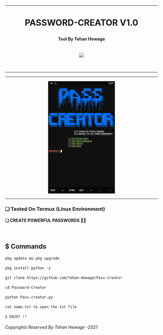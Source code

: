 
<hr>
<h1><p align= "center">PASSWORD-CREATOR V1.0</p></h1>
<h4><p align = "center">Tool By Tehan Hewage <p><h4>
<p align= "center">
<br />
<img src="https://www.udrop.com/cache/plugins/filepreviewer/394294/d3fff2634440aa273f9c15de7f5f9e10fc41e397065189cd26b6def634fee1ad/1100x800_cropped.jpg",width="120", height="120",alt="Tehan-Hewage"/>
</p>
<br />
<hr />
<hr />
<p align="center">
<img src="https://github.com/Tehan-Hewage/Pass-Creator/blob/main/ss.png" alt="Tool Pic" width="220" height="370"/>
</p>
</div>
<hr>

### ❏ Tested On Termux (Linux Environment)

#### ❏ CREATE POWERFUL PASSWORDS 🙂💔

<br>

## $ Commands

```
pkg update && pkg upgrade
  
pkg install python -y
  
git clone https://github.com/Tehan-Hewage/Pass-Creator
  
cd Password-Creator
  
python Pass-creator.py
  
cat name.txt to open the txt file
  
$ ENJOY !!
```



<h6>Copyrights Reserved By Tehan Hewage -2021</h6>
